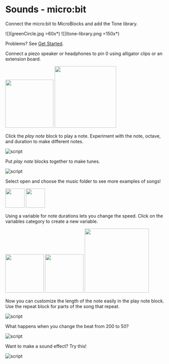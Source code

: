 # Sounds - micro:bit

Connect the micro:bit to MicroBlocks and add the Tone library.

![](greenCircle.jpg =60x*) ![](tone-library.png =150x*)

Problems? See [Get Started](https://microblocks.fun/get-started).

Connect a piezo speaker or headphones to pin 0 using alligator clips or an extension board.

<img src="connect-piezo-1.jpg" width="150"> <img src="connect-piezo-2.jpg" width="192">

Click the *play note* block to play a note. Experiment with the note, octave, and duration to make different notes.

![script](https://microblocks.fun/render?json=%7B%22libs%22:%20%5B%22Tone%22%5D%2C%20%22locale%22:%20%22English%22%2C%20%22scale%22:%201%2C%20%22script%22:%20%22script%2010%2010%20%7B%27play%20tone%27%20%27C%27%200%20500;%7D%22%7D)

Put *play note* blocks together to make tunes.

![script](https://microblocks.fun/render?json=%7B%22libs%22:%20%5B%22Tone%22%5D%2C%20%22locale%22:%20%22English%22%2C%20%22scale%22:%201%2C%20%22script%22:%20%22script%2010%2010%20%7B%27play%20tone%27%20%27C%27%200%20500;%20%27play%20tone%27%20%27D%27%200%20500;%20%27play%20tone%27%20%27E%27%200%20500;%20%27play%20tone%27%20%27C%27%200%20500;%7D%22%7D)

Select open and choose the music folder to see more examples of songs!

<img src="file-button.png" width="60"> <img src="file-menu.png" width="60">

Using a variable for note durations lets you change the speed.  Click on the variables category to create a new variable.

<img src="variables.png" width="120"> <img src="variables-button.png" width="120"> <img src="variable-name.png" width="200">

Now you can customize the length of the note easily in the play note block. Use the repeat block for parts of the song that repeat. 

![script](https://microblocks.fun/render?json=%7B%22libs%22:%20%5B%22Tone%22%5D%2C%20%22locale%22:%20%22English%22%2C%20%22scale%22:%201.0%2C%20%22script%22:%20%22script%2010%2010%20%7B%20whenStarted;%20beat%20=%20200;%20repeat%202%20%7B%20%27play%20tone%27%20%27C%27%201%20beat;%20%27play%20tone%27%20%27D%27%201%20beat;%20%27play%20tone%27%20%27E%27%201%20beat;%20%27play%20tone%27%20%27C%27%201%20beat;%7D;%20repeat%202%20%7B%20%27play%20tone%27%20%27E%27%201%20beat;%20%27play%20tone%27%20%27F%27%201%20beat;%20%27play%20tone%27%20%27G%27%201%20%282%20%2A%20beat%29;%7D;%7D%20%22%7D)

What happens when you change the beat from 200 to 50?

![script](https://microblocks.fun/render?json=%7B%22libs%22:%20%5B%22Tone%22%5D%2C%20%22locale%22:%20%22English%22%2C%20%22scale%22:%201.0%2C%20%22script%22:%20%22script%2010%2010%20%7B%20beat%20=%2050;%7D%20%22%7D)

Want to make a sound effect? Try this!

![script](https://microblocks.fun/render?json=%7B%22libs%22:%20%5B%22Tone%22%5D%2C%20%22locale%22:%20%22English%22%2C%20%22scale%22:%201.0%2C%20%22script%22:%20%22script%2010%2010%20%7B%20for%20i%2050%20%7B%20playMIDIKey%20%28i%20+%2050%29%203;%7D;%7D%20%22%7D)

